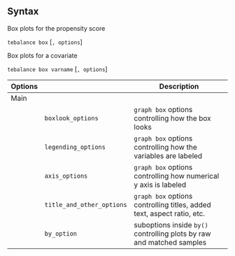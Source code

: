 ## Syntax

Box plots for the propensity score

`tebalance box` \[`, options`\]

Box plots for a covariate

`tebalance box varname` \[`, options`\]

| Options |                           | Description                                                            |
|---------|---------------------------|------------------------------------------------------------------------|
| Main    |                           |                                                                        |
|         | `boxlook_options`         | `graph box` options controlling how the box looks                      |
|         | `legending_options`       | `graph box` options controlling how the variables are labeled          |
|         | `axis_options`            | `graph box` options controlling how numerical y axis is labeled        |
|         | `title_and_other_options` | `graph box` options controlling titles, added text, aspect ratio, etc. |
|         | `by_option`               | suboptions inside `by()` controlling plots by raw and matched samples  |
